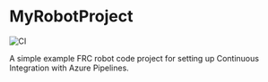 # MyRobotProject

![CI](https://github.com/prateekma/MyRobotProject/workflows/CI/badge.svg)

A simple example FRC robot code project for setting up Continuous Integration with Azure Pipelines.
